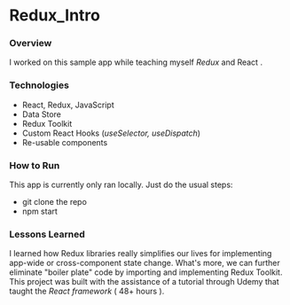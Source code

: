 # Redux_Intro

### Overview
I worked on this sample app while teaching myself _Redux_ and React .

### Technologies
* React, Redux, JavaScript
* Data Store
* Redux Toolkit
* Custom React Hooks (_useSelector, useDispatch_)
* Re-usable components

### How to Run
This app is currently only ran locally. Just do the usual steps:
* git clone the repo
* npm start 

### Lessons Learned
I learned how Redux libraries really simplifies our lives for implementing app-wide or cross-component state change. What's more, we can further eliminate "boiler plate" code by importing and implementing Redux Toolkit. This project was built with the assistance of a tutorial through Udemy that taught the _React framework_ ( 48+ hours ).
